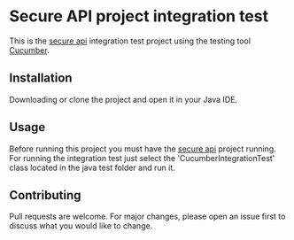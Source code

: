 # Secure API project integration test
This is the [secure api](https://github.com/mel182/SecureWebApi) integration test project using the testing tool [Cucumber](https://cucumber.io/). 

## Installation
Downloading or clone the project and open it in your Java IDE.

## Usage
Before running this project you must have the [secure api](https://github.com/mel182/SecureWebApi) project running.
For running the integration test just select the 'CucumberIntegrationTest' class located in the java test folder and run it.

## Contributing
Pull requests are welcome. For major changes, please open an issue first to discuss what you would like to change.
